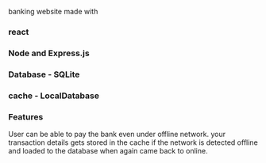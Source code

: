 banking website made with 
### react 
### Node and Express.js
### Database - SQLite
### cache - LocalDatabase

### Features 
User can be able to pay the bank even under offline network.
your transaction details gets stored in the cache if the network is detected offline and loaded to the 
database when again came back to online.
